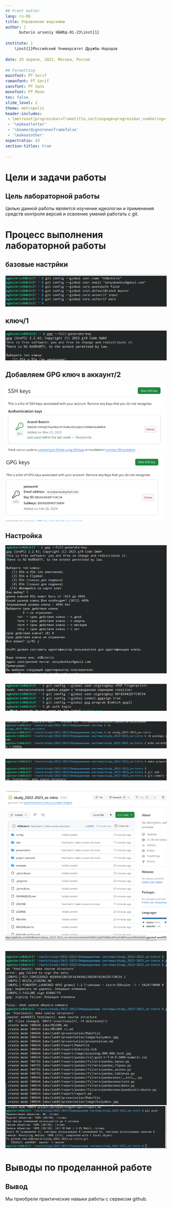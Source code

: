 ```yaml
---
## Front matter
lang: ru-RU
title: Управление версиями
author: |
	  buterin arseniy НБИбд-01-23\inst{1}

institute: |
	\inst{1}Российский Университет Дружбы Народов

date: 25 апреля, 2022, Москва, Россия

## Formatting
mainfont: PT Serif
romanfont: PT Serif
sansfont: PT Sans
monofont: PT Mono
toc: false
slide_level: 2
theme: metropolis
header-includes: 
 - \metroset{progressbar=frametitle,sectionpage=progressbar,numbering=fraction}
 - '\makeatletter'
 - '\beamer@ignorenonframefalse'
 - '\makeatother'
aspectratio: 43
section-titles: true

---
```


# Цели и задачи работы

## Цель лабораторной работы

Целью данной работы является изучение идеологии и применения средств контроля версий и освоение умений работать с git.

# Процесс выполнения лабораторной работы

## базовые настрйки

![Базовая настройка git](image/1.png)

## ключ/1

![Создание ключа SSH](image/2.png)

## Добавляем GPG ключ в аккаунт/2

![Ключ SSH создан](image/3.png)
![Ключ SSH создан](image/4.png)

## Настройка 

![Отпечаток приватного ключа](image/5.png)

##

![Настройка подписей](image/6.png)

##

![Настройка подписей](image/7.png)

##

![Создание репозитория](image/8.png)

##

![Настраиваем каталог курса](image/9.png)

##

![Отправляем наши файлы на сервер](image/10.png)
![Отправляем наши файлы на сервер](image/11.png)


# Выводы по проделанной работе

## Вывод

Мы приобрели практические навыки работы с сервисом github.
